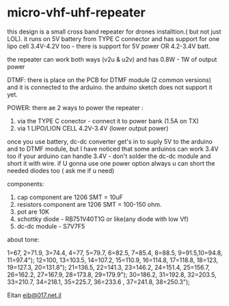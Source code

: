 # micro-vhf-uhf-repeater

this design is a small cross band repeater for drones installtion.( but not just LOL).
it runs on 5V battery from TYPE C connector and has support for one lipo cell 3.4V-4.2V too - there is support for 5V power OR 4.2-3.4V batt.


the repeater can work both ways (v2u & u2v) and has 0.8W - 1W of output power

DTMF:
there is place on the PCB for DTMF module (2 common versions) and it is connected to the arduino. the arduino sketch does not support it yet.

POWER:
there ae 2 ways to power the repeater :

1) via the TYPE C conector - connect it to power bank (1.5A on TX)
2) via 1 LIPO/LION CELL 4.2V-3.4V (lower output power)

once you use battery, dc-dc converter get's in to suply 5V to the arduino and to DTMF module, but I have noticed that some arduinos can work 3.4V too
if your arduino can handle 3.4V - don't solder the dc-dc module and short it with wire.
if U gonna use one power option always u can short the needed diodes too ( ask me if u need)

components:
1) cap component are 1206 SMT = 10uF
2) resistors component are 1206 SMT = 100-150 ohm.
3) pot are 10K
4) schottky diode - RB751V40T1G or like(any diode with low Vf)
5) dc-dc module -  S7V7F5 

about tone:

 1=67, 2=71.9, 3=74.4, 4=77, 5=79.7, 6=82.5, 7=85.4, 8=88.5, 9=91.5,10=94.8, 11=97.4");
 12=100, 13=103.5, 14=107.2, 15=110.9, 16=114.8, 17=118.8, 18=123, 19=127.3, 20=131.8");
 21=136.5, 22=141.3, 23=146.2, 24=151.4, 25=156.7, 26=162.2, 27=167.9, 28=173.8, 29=179.9");
 30=186.2, 31=192.8, 32=203.5, 33=210.7, 34=218.1, 35=225.7, 36=233.6 , 37=241.8, 38=250.3");


Eitan
eib@017.net.il
